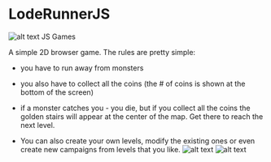# LodeRunnerJS
![alt text](https://raw.githubusercontent.com/Nickpicnic/LodeRunnerJS/master/screenshots/0.png)
JS Games

A simple 2D browser game. 
The rules are pretty simple: 
  - you have to run away from monsters
  - you also have to collect all the coins (the # of coins is shown at the bottom of the screen)
  - if a monster catches you - you die, but if you collect all the coins the golden stairs will appear at the center of the 
    map. Get there to reach the next level.
    
  - You can also create your own levels, modify the existing ones or even create new campaigns from levels that you like. 
![alt text](https://raw.githubusercontent.com/Nickpicnic/LodeRunnerJS/master/screenshots/1.png)
![alt text](https://raw.githubusercontent.com/Nickpicnic/LodeRunnerJS/master/screenshots/2.png)
